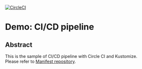 [![CircleCI](https://circleci.com/gh/TaxiN/sample-app-ci.svg?style=svg)](https://circleci.com/gh/TaxiN/sample-app-ci)
# Demo: CI/CD pipeline

## Abstract
This is the sample of CI/CD pipeline with Circle CI and Kustomize.<br>
Please refer to [Manifest repository](https://github.com/TaxiN/sample-manifest-repo).<br>
